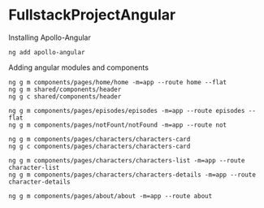 # FullstackProjectAngular

Installing Apollo-Angular
```
ng add apollo-angular
```

Adding angular modules and components
```
ng g m components/pages/home/home -m=app --route home --flat
ng g m shared/components/header
ng g c shared/components/header

ng g m components/pages/episodes/episodes -m=app --route episodes --flat
ng g m components/pages/notFount/notFound -m=app --route not

ng g m components/pages/characters/characters-card
ng g c components/pages/characters/characters-card

ng g m components/pages/characters/characters-list -m=app --route character-list
ng g m components/pages/characters/characters-details -m=app --route character-details

ng g m components/pages/about/about -m=app --route about
```


